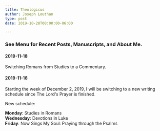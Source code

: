 ```yaml
---
title: Theologicus
author: Joseph Louthan
type: post
date: 2019-10-28T00:00:00-06:00

---
```

### See Menu for Recent Posts, Manuscripts, and About Me.

#### 2019-11-18  
Switching Romans from Studies to a Commentary.

#### 2019-11-16  
Starting the week of December 2, 2019, I will be switching to a new writing schedule since The Lord's Prayer is finished.

New schedule:

**Monday**: Studies in Romans  
**Wednesday**: Devotions in Luke  
**Friday**: Now Sings My Soul: Praying through the Psalms
